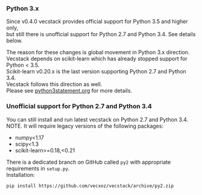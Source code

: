 ### Python 3.x

Since v0.4.0 vecstack provides official support for Python 3.5 and higher only,  
but still there is unofficial support for Python 2.7 and Python 3.4. See details below.  

The reason for these changes is global movement in Python 3.x direction.  
Vecstack depends on scikit-learn which has already stopped support for Python < 3.5.  
Scikit-learn v0.20.x is the last version supporting Python 2.7 and Python 3.4.  
Vecstack follows this direction as well.  
Please see [python3statement.org](https://python3statement.org/) for more details.  

### Unofficial support for Python 2.7 and Python 3.4

You can still install and run latest vecstack on Python 2.7 and Python 3.4.  
NOTE. It will require legacy versions of the following packages:   
* numpy<1.17
* scipy<1.3
* scikit-learn>=0.18,<0.21

There is a dedicated branch on GitHub called `py2` with appropriate requirements in `setup.py`.  
Installation:  

`pip install https://github.com/vecxoz/vecstack/archive/py2.zip`
